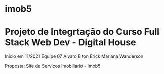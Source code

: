 # imob5
<h1>Projeto de Integrtação do Curso Full Stack Web Dev - Digital House</h1>
Início em 11/2021
Equipe 07
Álvaro
Elton
Erick
Mariana
Wanderson

Proposta: Site de Serviços Imobiliário - Imob5

